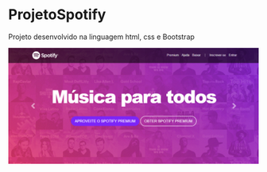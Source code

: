 # ProjetoSpotify
 Projeto desenvolvido na linguagem html, css e Bootstrap
 <p align="center">
     <img windth="470" src="assets/primeira_pagina.png">
</p>
